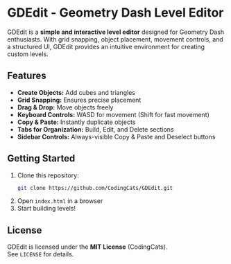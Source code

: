 # GDEdit - Geometry Dash Level Editor

GDEdit is a **simple and interactive level editor** designed for Geometry Dash enthusiasts. With grid snapping, object placement, movement controls, and a structured UI, GDEdit provides an intuitive environment for creating custom levels.

## Features
- **Create Objects:** Add cubes and triangles  
- **Grid Snapping:** Ensures precise placement  
- **Drag & Drop:** Move objects freely  
- **Keyboard Controls:** WASD for movement (Shift for fast movement)  
- **Copy & Paste:** Instantly duplicate objects  
- **Tabs for Organization:** Build, Edit, and Delete sections  
- **Sidebar Controls:** Always-visible Copy & Paste and Deselect buttons  

## Getting Started
1. Clone this repository:
   ```bash
   git clone https://github.com/CodingCats/GDEdit.git
2. Open `index.html` in a browser  
3. Start building levels!

## License
GDEdit is licensed under the **MIT License** (CodingCats).  
See `LICENSE` for details.  
